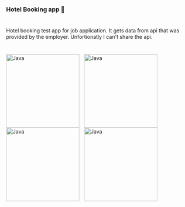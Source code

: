 ### Hotel Booking app 🏨

#

Hotel booking test app for job application. It gets data from api that was provided by the employer. Unfortionatly I can't share the api.

#

<img align="left" alt="Java" width="200px" style="padding-right:10px;" src="https://github.com/AbdullohBahromjonov/Test_project/assets/90626932/68564208-843b-40d1-a6a6-c2f8708509dc"/>
<img align="left" alt="Java" width="200px" style="padding-right:10px;" src="https://github.com/AbdullohBahromjonov/Test_project/assets/90626932/9bcf40d9-9281-4354-adde-75f4b981a422"/>
<img align="left" alt="Java" width="200px" style="padding-right:10px;" src="https://github.com/AbdullohBahromjonov/Test_project/assets/90626932/2436ac78-9fdf-4883-87ef-a88547a7c1fd"/>

<img align="top" alt="Java" width="200px" style="padding-bottom:10px;" src="https://github.com/AbdullohBahromjonov/Test_project/assets/90626932/0a2ec67c-bc88-4f78-b35a-1205b2a3e346"/>
